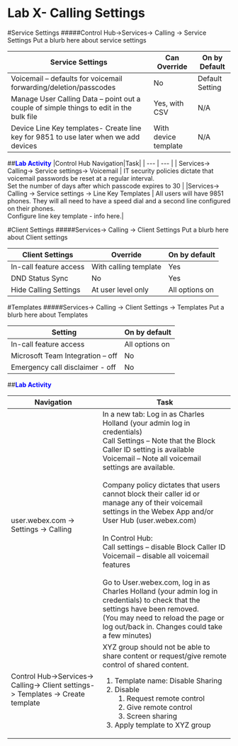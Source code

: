 # Lab X- Calling Settings


#Service Settings
#####Control Hub->Services-> Calling -> Service Settings
Put a blurb here about service settings

| Service Settings| Can Override | On by Default |
|---|---|---|
| Voicemail – defaults for voicemail forwarding/deletion/passcodes | No |Default Setting|
| Manage User Calling Data – point out a couple of simple things to edit in the bulk file | Yes, with CSV | N/A |
| Device Line Key templates- Create line key for 9851 to use later when we add devices | With device template | N/A |

##<span style="color:blue"><b>Lab Activity</span></b>
|Control Hub Navigation|Task|
| --- | --- |
| Services-> Calling-> Service settings-> Voicemail | IT security policies dictate that voicemail passwords be reset at a regular interval.<br>Set the number of days after which passcode expires to 30 |
|Services-> Calling -> Service settings -> Line Key Templates | All users will have 9851 phones. They will all need to have a speed dial and a second line configured on their phones. <br> Configure line key template - info here.|

#Client Settings
#####Services-> Calling -> Client Settings
Put a blurb here about Client settings

| Client Settings | Override | On by default |
|---|---|---|
| In-call feature access | With calling template | Yes |
| DND Status Sync | No | Yes |
| Hide Calling Settings | At user level only | All options on |

#Templates
#####Services-> Calling -> Client Settings -> Templates
Put a blurb here about Templates

| Setting| On by default |
|---|---|
| In-call feature access | All options on |
| Microsoft Team Integration – off | No |
| Emergency call disclaimer - off | No |

##<span style="color:blue"><b>Lab Activity</span></b>

| Navigation| Task |
|---|---|
| user.webex.com -> Settings -> Calling| In a new tab: Log in as Charles Holland (your admin log in credentials)<br>Call Settings – Note that the Block Caller ID setting is available<br>Voicemail – Note all voicemail settings are available.<br> <br>Company policy dictates that users cannot block their caller id or manage any of their voicemail settings in the Webex App and/or User Hub (user.webex.com) <br><br>In Control Hub:<br>Call settings – disable Block Caller ID<br>Voicemail – disable all voicemail features<br><br>Go to User.webex.com, log in as Charles Holland (your admin log in credentials) to check that the settings have been removed. <br>(You may need to reload the page or log out/back in. Changes could take a few minutes) |
| Control Hub->Services-> Calling-> Client settings-> Templates -> Create template | XYZ group should not be able to share content or request/give remote control of shared content.<ol><li>Template name: Disable Sharing</li><li>Disable<ol><li>Request remote control</li><li>Give remote control</li><li>Screen sharing</li></ol></li><li>Apply template to XYZ group</li></ol>

